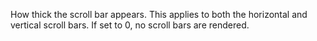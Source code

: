 How thick the scroll bar appears. This applies to both the horizontal and
vertical scroll bars. If set to 0, no scroll bars are rendered.